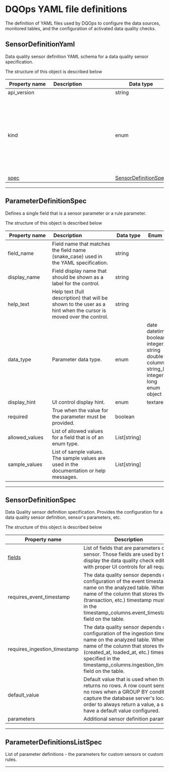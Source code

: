 # DQOps YAML file definitions
The definition of YAML files used by DQOps to configure the data sources, monitored tables, and the configuration of activated data quality checks.


## SensorDefinitionYaml
Data quality sensor definition YAML schema for a data quality sensor specification.









The structure of this object is described below

|&nbsp;Property&nbsp;name&nbsp;|&nbsp;Description&nbsp;&nbsp;&nbsp;&nbsp;&nbsp;&nbsp;&nbsp;&nbsp;&nbsp;&nbsp;&nbsp;&nbsp;&nbsp;&nbsp;&nbsp;&nbsp;&nbsp;&nbsp;&nbsp;&nbsp;&nbsp;|&nbsp;Data&nbsp;type&nbsp;|&nbsp;Enum&nbsp;values&nbsp;|&nbsp;Default&nbsp;value&nbsp;|&nbsp;Sample&nbsp;values&nbsp;|
|---------------|---------------------------------|-----------|-------------|---------------|---------------|
|api_version||string| | | |
|kind||enum|default_schedules<br/>settings<br/>default_notifications<br/>rule<br/>sensor<br/>source<br/>check<br/>dashboards<br/>default_checks<br/>table<br/>provider_sensor<br/>file_index<br/>| | |
|[spec](./SensorDefinitionYaml.md#SensorDefinitionSpec)||[SensorDefinitionSpec](./SensorDefinitionYaml.md#SensorDefinitionSpec)| | | |









___


## ParameterDefinitionSpec
Defines a single field that is a sensor parameter or a rule parameter.









The structure of this object is described below

|&nbsp;Property&nbsp;name&nbsp;|&nbsp;Description&nbsp;&nbsp;&nbsp;&nbsp;&nbsp;&nbsp;&nbsp;&nbsp;&nbsp;&nbsp;&nbsp;&nbsp;&nbsp;&nbsp;&nbsp;&nbsp;&nbsp;&nbsp;&nbsp;&nbsp;&nbsp;|&nbsp;Data&nbsp;type&nbsp;|&nbsp;Enum&nbsp;values&nbsp;|&nbsp;Default&nbsp;value&nbsp;|&nbsp;Sample&nbsp;values&nbsp;|
|---------------|---------------------------------|-----------|-------------|---------------|---------------|
|field_name|Field name that matches the field name (snake_case) used in the YAML specification.|string| | | |
|display_name|Field display name that should be shown as a label for the control.|string| | | |
|help_text|Help text (full description) that will be shown to the user as a hint when the cursor is moved over the control.|string| | | |
|data_type|Parameter data type.|enum|date<br/>datetime<br/>boolean<br/>integer_list<br/>string<br/>double<br/>column_name<br/>string_list<br/>integer<br/>long<br/>enum<br/>object<br/>| | |
|display_hint|UI control display hint.|enum|textarea<br/>| | |
|required|True when the value for the parameter must be provided.|boolean| | | |
|allowed_values|List of allowed values for a field that is of an enum type.|List[string]| | | |
|sample_values|List of sample values. The sample values are used in the documentation or help messages.|List[string]| | | |









___


## SensorDefinitionSpec
Data Quality sensor definition specification. Provides the configuration for a data quality sensor definition, sensor&#x27;s parameters, etc.









The structure of this object is described below

|&nbsp;Property&nbsp;name&nbsp;|&nbsp;Description&nbsp;&nbsp;&nbsp;&nbsp;&nbsp;&nbsp;&nbsp;&nbsp;&nbsp;&nbsp;&nbsp;&nbsp;&nbsp;&nbsp;&nbsp;&nbsp;&nbsp;&nbsp;&nbsp;&nbsp;&nbsp;|&nbsp;Data&nbsp;type&nbsp;|&nbsp;Enum&nbsp;values&nbsp;|&nbsp;Default&nbsp;value&nbsp;|&nbsp;Sample&nbsp;values&nbsp;|
|---------------|---------------------------------|-----------|-------------|---------------|---------------|
|[fields](./SensorDefinitionYaml.md#ParameterDefinitionsListSpec)|List of fields that are parameters of a custom sensor. Those fields are used by the DQOps UI to display the data quality check editing screens with proper UI controls for all required fields.|[ParameterDefinitionsListSpec](./SensorDefinitionYaml.md#ParameterDefinitionsListSpec)| | | |
|requires_event_timestamp|The data quality sensor depends on the configuration of the event timestamp column name on the analyzed table. When true, the name of the column that stores the event (transaction, etc.) timestamp must be specified in the timestamp_columns.event_timestamp_column field on the table.|boolean| | | |
|requires_ingestion_timestamp|The data quality sensor depends on the configuration of the ingestion timestamp column name on the analyzed table. When true, the name of the column that stores the ingestion (created_at, loaded_at, etc.) timestamp must be specified in the timestamp_columns.ingestion_timestamp_column field on the table.|boolean| | | |
|default_value|Default value that is used when the sensor returns no rows. A row count sensor may return no rows when a GROUP BY condition is added to capture the database server&#x27;s local time zone. In order to always return a value, a sensor may have a default value configured.|double| | | |
|parameters|Additional sensor definition parameters|Dict[string, string]| | | |









___


## ParameterDefinitionsListSpec
List of parameter definitions - the parameters for custom sensors or custom rules.









___


